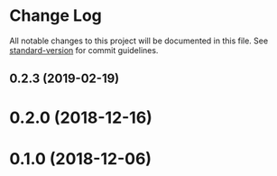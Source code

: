 # Change Log

All notable changes to this project will be documented in this file. See [standard-version](https://github.com/conventional-changelog/standard-version) for commit guidelines.

## 0.2.3 (2019-02-19)



# 0.2.0 (2018-12-16)



# 0.1.0 (2018-12-06)
